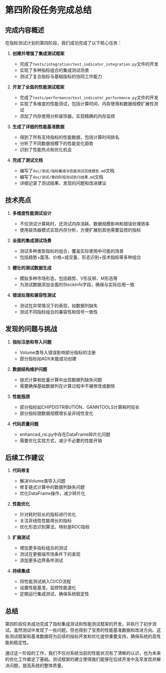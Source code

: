 # 第四阶段任务完成总结

## 完成内容概述

在指标测试计划的第四阶段，我们成功完成了以下核心任务：

1. **创建并增强了集成测试框架**
   - 完成了`tests/integration/test_indicator_integration.py`文件的开发
   - 实现了多种指标组合的集成测试场景
   - 测试了复合指标与基础指标的协同工作能力

2. **开发了全面的性能测试框架**
   - 完成了`tests/performance/test_indicator_performance.py`文件的开发
   - 实现了多维度的性能测试，包括计算时间、内存使用和数据规模扩展性测试
   - 添加了内存使用分析装饰器，实现精确的内存监控

3. **生成了详细的性能基准数据**
   - 得到了所有支持指标的性能数据，包括计算时间排名
   - 分析了不同数据规模下的性能变化趋势
   - 识别了性能热点和优化机会

4. **完成了测试文档**
   - 编写了`doc/测试/指标集成与性能测试完成报告.md`文档
   - 编写了`doc/测试/第四阶段测试执行结果.md`文档
   - 详细记录了测试结果、发现的问题和改进建议

## 技术亮点

1. **多维度性能测试设计**
   - 不仅测试计算耗时，还测试内存消耗、数据规模影响和错误处理效率
   - 使用装饰器模式实现内存分析，方便扩展到其他需要监控的指标

2. **全面的集成测试场景**
   - 测试多种类型指标的组合，覆盖实际使用中可能的场景
   - 包括趋势+震荡、价格+成交量、形态识别+技术指标等多种组合

3. **健壮的测试数据生成**
   - 模拟多种市场形态，包括趋势、V形反转、M形态等
   - 为测试数据添加全面的StockInfo字段，确保与实际应用一致

4. **错误处理和兼容性测试**
   - 测试在异常情况下的表现，如数据列缺失
   - 测试不同指标组合的兼容性和信号一致性

## 发现的问题与挑战

1. **指标注册和导入问题**
   - Volume类导入错误影响部分指标的注册
   - 部分指标如ADX未能成功创建

2. **数据结构维护问题**
   - 链式计算和批量计算中出现数据列缺失问题
   - 需要确保基础数据列在计算过程中不被修改或删除

3. **性能瓶颈**
   - 部分指标如CHIPDISTRIBUTION、GANNTOOLS计算耗时较长
   - 部分指标随数据规模增长呈非线性变化

4. **代码质量问题**
   - enhanced_rsi.py中存在DataFrame碎片化问题
   - 需要优化实现方式，减少不必要的性能开销

## 后续工作建议

1. **代码修复**
   - 解决Volume类导入问题
   - 修复链式计算中的数据列缺失问题
   - 优化DataFrame操作，减少碎片化

2. **性能优化**
   - 针对耗时较长的指标进行优化
   - 关注非线性性能增长的指标
   - 优化形态识别算法，特别是ROC指标

3. **扩展测试**
   - 增加更多指标组合的测试
   - 测试在更极端市场条件下的表现
   - 添加更多边界条件测试

4. **持续集成**
   - 将性能测试纳入CI/CD流程
   - 设置性能基准，监控性能退化
   - 定期运行集成测试，确保系统稳定性

## 总结

第四阶段任务成功完成了指标集成测试和性能测试框架的开发，并执行了初步测试。虽然测试中发现了一些问题，但也得到了宝贵的性能基准数据和改进方向。这些测试框架和基准数据将为后续的指标开发和优化提供重要支持，确保系统的高性能和稳定性。

通过这一阶段的工作，我们不仅对系统当前的性能状况有了清晰的认识，也为未来的优化工作奠定了基础。测试框架的建立使得我们能够在后续开发中及早发现并解决问题，提高系统的整体质量。 